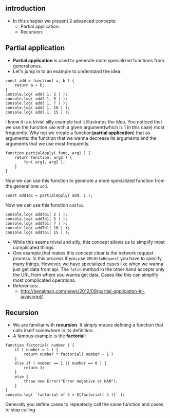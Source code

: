 ## introduction
* In this chapter we present 2 advanced concepts:
    * Partial application.
    * Recursion.


## Partial application
* **Partial application** is used to generate more specialized functions from general ones.
* Let's jump in to an example to understand the idea:
```
const add = function( a, b ) {
    return a + b;
}
console.log( add( 1, 2 ) );
console.log( add( 1, 5 ) );
console.log( add( 1, 7 ) );
console.log( add( 1, 10 ) );
console.log( add( 1, 15 ) );
```
I know it is a trivial silly example but it illustrates the idea. You noticed that we use the function ` add ` with a given argument(which is 1 in this case) most frequently. Why not we create a function(**partial application**) that as arguments: the function that we wanna decrease its arguments and the arguments that we use most frequently.
```
function partialApply( func, arg1 ) {
    return function( arg2 ) {
        fun( arg1, arg2 );
    }
}
```
Now we can use this function to generate a more specialized function from the general one ` add `.
```
const add1o1 = partialApply( add, 1 );
```
Now we can use this function ` addTo1 `.
```
console.log( addTo1( 2 ) );
console.log( addTo1( 5 ) );
console.log( addTo1( 7 ) );
console.log( addTo1( 10 ) );
console.log( addTo1( 15 ) );
```
* While this seems trivial and silly, this concept allows us to simplify most complicated things.
* One example that makes this concept clear is the network request process. In this process if you use ` XMLHttpRequest ` you have to specify many things. However, we have specialized cases like when we wanna just get data from api. The ` fetch ` method in the other hand accepts only the URL from where you wanna get data. Cases like this can simplify most complicated operations.
* References:
    * http://benalman.com/news/2012/09/partial-application-in-javascript/.


## Recursion
* We are familiar with **recursion**. It simply means defining a function that calls itself somewhere in its definition.
* A famous example is the **factorial**:
```
function factorial( number ) {
    if ( number > 1 ) {
        return number * factorial( number - 1 )
    }
    else if ( number == 1 || number == 0 ) {
        return 1;
    }
    else {
        throw new Error("Error negative or NAN");
    }
}
console.log( `factorial of 5 = ${factorial( 4 )}` );
```
Generally you define cases to repeatedly call the same function and cases to stop calling.
